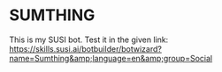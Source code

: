 # SUMTHING
This is my SUSI bot. Test it in the given link:
https://skills.susi.ai/botbuilder/botwizard?name=Sumthing&amp;language=en&amp;group=Social
